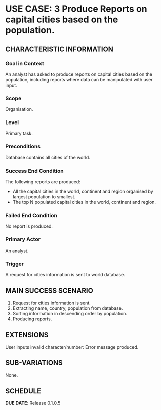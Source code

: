 # USE CASE: 3 Produce Reports on capital cities based on the population.

## CHARACTERISTIC INFORMATION

### Goal in Context

An analyst has asked to produce reports on capital cities based on the population, including reports where data can be manipulated with user input.

### Scope

Organisation.

### Level

Primary task.

### Preconditions

Database contains all cities of the world.

### Success End Condition

The following reports are produced:
- All the capital cities in the world, continent and region organised by largest population to smallest.
- The top N populated capital cities in the world, continent and region.

### Failed End Condition

No report is produced.

### Primary Actor

An analyst.

### Trigger

A request for cities information is sent to world database.

## MAIN SUCCESS SCENARIO

1. Request for cities information is sent.
2. Extracting name, country, population from database.
3. Sorting information in descending order by population.
4. Producing reports.

## EXTENSIONS

User inputs invalid character/number: Error message produced.

## SUB-VARIATIONS

None.

## SCHEDULE

**DUE DATE**: Release 0.1.0.5